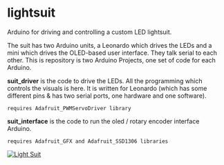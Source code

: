 lightsuit
=========

Arduino for driving and controlling a custom LED lightsuit.

The suit has two Arduino units, a Leonardo which drives the LEDs and a mini which drives the OLED-based user interface. They talk serial to each other. This is repository is two Arduino Projects, one set of code for each Arduino.

**suit_driver** is the code to drive the LEDs. All the programming which controls the visuals is here. It is written for Leonardo (which has some different pins & has two serial ports, one hardware and one software).

    requires Adafruit_PWMServoDriver library

**suit_interface** is the code to run the oled / rotary encoder interface Arduino.

    requires Adafruit_GFX and Adafruit_SSD1306 libraries
    
[![Light Suit](http://img.youtube.com/vi/DWLvp8Tb-pU/0.jpg)](http://www.youtube.com/watch?v=DWLvp8Tb-pU)
